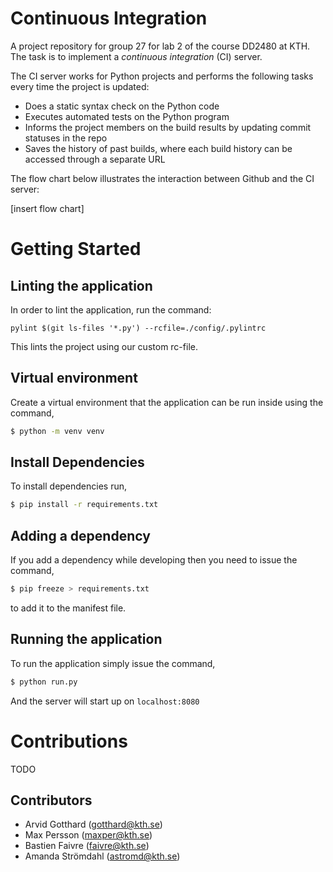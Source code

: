 # Continuous Integration

A project repository for group 27 for lab 2 of the course DD2480 at KTH. The task is to implement a _continuous integration_ (CI) server.

The CI server works for Python projects and performs the following tasks every time the project is updated:

- Does a static syntax check on the Python code
- Executes automated tests on the Python program
- Informs the project members on the build results by updating commit statuses in the repo
- Saves the history of past builds, where each build history can be accessed through a separate URL

The flow chart below illustrates the interaction between Github and the CI server:

[insert flow chart]

# Getting Started

## Linting the application
In order to lint the application, run the command:
```
pylint $(git ls-files '*.py') --rcfile=./config/.pylintrc
```
This lints the project using our custom rc-file.

## Virtual environment
Create a virtual environment that the application can be run inside using the command,

```bash
$ python -m venv venv
```

## Install Dependencies

To install dependencies run,
```bash
$ pip install -r requirements.txt
```

## Adding a dependency

If you add a dependency while developing then you need to issue the command,

```bash
$ pip freeze > requirements.txt
```
to add it to the manifest file.

## Running the application

To run the application simply issue the command,

```bash
$ python run.py
```
And the server will start up on `localhost:8080`

# Contributions

TODO


## Contributors

- Arvid Gotthard (gotthard@kth.se)
- Max Persson (maxper@kth.se)
- Bastien Faivre (faivre@kth.se)
- Amanda Strömdahl (astromd@kth.se)